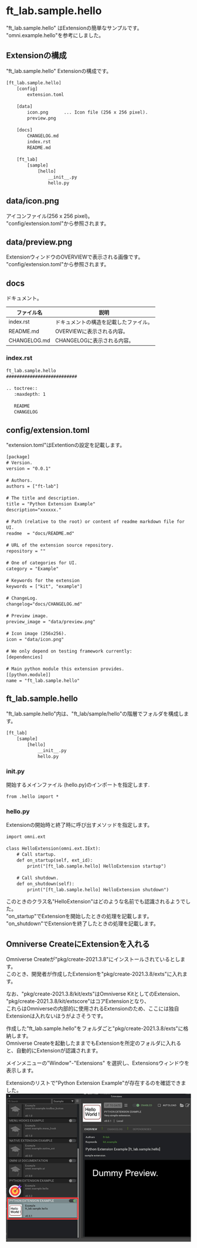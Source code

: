 # ft_lab.sample.hello

"ft_lab.sample.hello" はExtensionの簡単なサンプルです。    
"omni.example.hello"を参考にしました。    

## Extensionの構成

"ft_lab.sample.hello" Extensionの構成です。     

```
[ft_lab.sample.hello]
    [config]
        extension.toml

    [data]
        icon.png      ... Icon file (256 x 256 pixel).
        preview.png

    [docs]
        CHANGELOG.md
        index.rst
        README.md

    [ft_lab]
        [sample]
            [hello]
                __init__.py
                hello.py
```

## data/icon.png

アイコンファイル(256 x 256 pixel)。    
"config/extension.toml"から参照されます。    

## data/preview.png

ExtensionウィンドウのOVERVIEWで表示される画像です。      
"config/extension.toml"から参照されます。    

## docs

ドキュメント。     

|ファイル名|説明|     
|---|---|     
|index.rst|ドキュメントの構造を記載したファイル。|     
|README.md|OVERVIEWに表示される内容。|     
|CHANGELOG.md|CHANGELOGに表示される内容。|     

### index.rst

```
ft_lab.sample.hello
###########################

.. toctree::
   :maxdepth: 1

   README
   CHANGELOG
```
## config/extension.toml

"extension.toml"はExtentionの設定を記載します。     

```
[package]
# Version.
version = "0.0.1"

# Authors.
authors = ["ft-lab"]

# The title and description.
title = "Python Extension Example"
description="xxxxxx."

# Path (relative to the root) or content of readme markdown file for UI.
readme  = "docs/README.md"

# URL of the extension source repository.
repository = ""

# One of categories for UI.
category = "Example"

# Keywords for the extension
keywords = ["kit", "example"]

# ChangeLog.
changelog="docs/CHANGELOG.md"

# Preview image.
preview_image = "data/preview.png"

# Icon image (256x256).
icon = "data/icon.png"

# We only depend on testing framework currently:
[dependencies]

# Main python module this extension provides.
[[python.module]]
name = "ft_lab.sample.hello"
```

## ft_lab.sample.hello

"ft_lab.sample.hello"内は、"ft_lab/sample/hello"の階層でフォルダを構成します。     
```
[ft_lab]
    [sample]
        [hello]
            __init__.py
            hello.py
```

### __init__.py

開始するメインファイル (hello.py)のインポートを指定します.     

```
from .hello import *
```

### hello.py

Extensionの開始時と終了時に呼び出すメソッドを指定します。     
```
import omni.ext

class HelloExtension(omni.ext.IExt):
    # Call startup.
    def on_startup(self, ext_id):
        print("[ft_lab.sample.hello] HelloExtension startup")

    # Call shutdown.
    def on_shutdown(self):
        print("[ft_lab.sample.hello] HelloExtension shutdown")
```

このときのクラス名"HelloExtension"はどのような名前でも認識されるようでした。     
"on_startup"でExtensionを開始したときの処理を記載します。     
"on_shutdown"でExtensionを終了したときの処理を記載します。     

## Omniverse CreateにExtensionを入れる

Omniverse Createが"pkg/create-2021.3.8"にインストールされているとします。     
このとき、開発者が作成したExtensionを"pkg/create-2021.3.8/exts"に入れます。     

なお、"pkg/create-2021.3.8/kit/exts"はOmniverse KitとしてのExtension、      
"pkg/create-2021.3.8/kit/extscore"はコアExtensionとなり、      
これらはOmniverseの内部的に使用されるExtensionのため、ここには独自Extensionは入れないほうがよさそうです。      

作成した"ft_lab.sample.hello"をフォルダごと"pkg/create-2021.3.8/exts"に格納します。      
Omniverse Createを起動したままでもExtensionを所定のフォルダに入れると、自動的にExtensionが認識されます。     

メインメニューの"Window"-"Extensions" を選択し、Extensionsウィンドウを表示します。     

Extensionのリストで"Python Extension Example"が存在するのを確認できました。     
![extension_cap_01.jpg](../images/extension_cap_01.jpg)    

